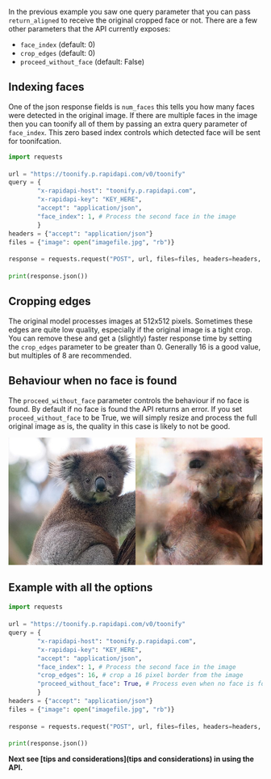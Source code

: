 In the previous example you saw one query parameter that you can pass `return_aligned` to receive the original cropped face or not. There are a few other parameters that the API currently exposes:

- `face_index` (default: 0)
- `crop_edges` (default: 0)
- `proceed_without_face` (default: False)

## Indexing faces

One of the json response fields is `num_faces` this tells you how many faces were detected in the original image. If there are multiple faces in the image then you can toonify all of them by passing an extra query parameter of `face_index`. This zero based index controls which detected face will be sent for toonifcation.

```python
import requests

url = "https://toonify.p.rapidapi.com/v0/toonify"
query = {
        "x-rapidapi-host": "toonify.p.rapidapi.com",
        "x-rapidapi-key": "KEY_HERE",
        "accept": "application/json",
        "face_index": 1, # Process the second face in the image
        }
headers = {"accept": "application/json"}
files = {"image": open("imagefile.jpg", "rb")}

response = requests.request("POST", url, files=files, headers=headers, params=query)

print(response.json())
```

## Cropping edges

The original model processes images at 512x512 pixels. Sometimes these edges are quite low quality, especially if the original image is a tight crop. You can remove these and get a (slightly) faster response time by setting the `crop_edges` parameter to be greater than 0. Generally 16 is a good value, but multiples of 8 are recommended.

## Behaviour when no face is found

The `proceed_without_face` parameter controls the behaviour if no face is found. By default if no face is found the API returns an error. If you set `proceed_without_face` to be True, we will simply resize and process the full original image as is, the quality in this case is likely to not be good.

![](koala.jpeg)

## Example with all the options

```python
import requests

url = "https://toonify.p.rapidapi.com/v0/toonify"
query = {
        "x-rapidapi-host": "toonify.p.rapidapi.com",
        "x-rapidapi-key": "KEY_HERE",
        "accept": "application/json",
        "face_index": 1, # Process the second face in the image
        "crop_edges": 16, # crop a 16 pixel border from the image
        "proceed_without_face": True, # Process even when no face is found
        }
headers = {"accept": "application/json"}
files = {"image": open("imagefile.jpg", "rb")}

response = requests.request("POST", url, files=files, headers=headers, params=query)

print(response.json())
```

__Next see [tips and considerations](tips and considerations) in using the API.__